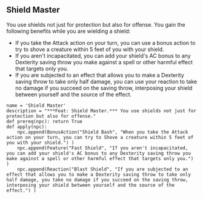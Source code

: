 ## Shield Master
You use shields not just for protection but also for offense. You gain the following benefits while you are wielding a shield:

* If you take the Attack action on your turn, you can use a bonus action to try to shove a creature within 5 feet of you with your shield.
* If you aren't incapacitated, you can add your shield's AC bonus to any Dexterity saving throw you make against a spell or other harmful effect that targets only you.
* If you are subjected to an effect that allows you to make a Dexterity saving throw to take only half damage, you can use your reaction to take no damage if you succeed on the saving throw, interposing your shield between yourself and the source of the effect.

```
name = 'Shield Master'
description = "***Feat: Shield Master.*** You use shields not just for protection but also for offense."
def prereq(npc): return True
def apply(npc):
    npc.append(BonusAction("Shield Bash", "When you take the Attack action on your turn, you can try to Shove a creature within 5 feet of you with your shield.") )
    npc.append(Feature("Fast Shield", "If you aren't incapacitated, you can add your shield's AC bonus to any Dexterity saving throw you make against a spell or other harmful effect that targets only you.") )
    npc.append(Reaction("Blast Shield", "If you are subjected to an effect that allows you to make a Dexterity saving throw to take only half damage, you take no damage if you succeed on the saving throw, interposing your shield between yourself and the source of the effect.") )
```
